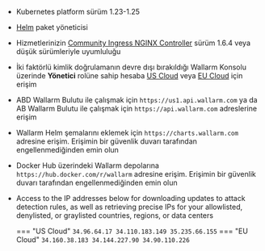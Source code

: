 * Kubernetes platform sürüm 1.23-1.25
* [Helm](https://helm.sh/) paket yöneticisi
* Hizmetlerinizin [Community Ingress NGINX Controller](https://github.com/kubernetes/ingress-nginx) sürüm 1.6.4 veya düşük sürümleriyle uyumluluğu
* İki faktörlü kimlik doğrulamanın devre dışı bırakıldığı Wallarm Konsolu üzerinde **Yönetici** rolüne sahip hesaba [US Cloud](https://us1.my.wallarm.com/) veya [EU Cloud](https://my.wallarm.com/) için erişim
* ABD Wallarm Bulutu ile çalışmak için `https://us1.api.wallarm.com` ya da AB Wallarm Bulutu ile çalışmak için `https://api.wallarm.com` adreslerine erişim
* Wallarm Helm şemalarını eklemek için `https://charts.wallarm.com` adresine erişim. Erişimin bir güvenlik duvarı tarafından engellenmediğinden emin olun
* Docker Hub üzerindeki Wallarm depolarına `https://hub.docker.com/r/wallarm` adresine erişim. Erişimin bir güvenlik duvarı tarafından engellenmediğinden emin olun
* Access to the IP addresses below for downloading updates to attack detection rules, as well as retrieving precise IPs for your allowlisted, denylisted, or graylisted countries, regions, or data centers

    === "US Cloud"
        ```
        34.96.64.17
        34.110.183.149
        35.235.66.155
        ```
    === "EU Cloud"
        ```
        34.160.38.183
        34.144.227.90
        34.90.110.226
        ```
